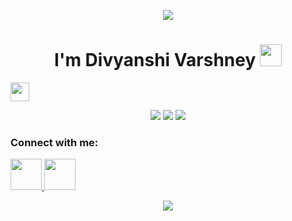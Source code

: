 
<p align="center">
  <img src="https://capsule-render.vercel.app/api?type=waving&color=gradient&text=Hello!&height=100&section=header"/>
  <h1 align="center">I'm Divyanshi Varshney <img width="35" src="https://media.giphy.com/media/hvRJCLFzcasrR4ia7z/giphy.gif"></h1>
</p>
<p align="left"> <img height="30" src="https://komarev.com/ghpvc/?username=divyanshi-varshney2002&label=Profile%20views&color=0e75b6&style=flat"/> </p>


<p align="center">  
    <img src="https://github-readme-stats.vercel.app/api?username=divyanshi-varshney2002&show_icons=true&theme=radical&locale=en&layout=compact" />
    <img src="https://github-readme-stats.vercel.app/api/top-langs?username=divyanshi-varshney2002&show_icons=true&theme=radical&locale=en&layout=compact" />
    <img src="https://github-readme-streak-stats.herokuapp.com/?user=divyanshi-varshney2002&theme=radical&locale=en&layout=compact" />
</p>

<h3 align="left">Connect with me:</h3>
<p align="left">
<a href="https://www.linkedin.com/in/divyanshi-varshney-5b449a239/">
  <img height="50" src="https://raw.githubusercontent.com/rahuldkjain/github-profile-readme-generator/master/src/images/icons/Social/linked-in-alt.svg"/>
</a>
<a href="https://www.instagram.com/_divyanshi_varshney_/">
  <img height="50" src="https://user-images.githubusercontent.com/46517096/166974368-9798f39f-1f46-499c-b14e-81f0a3f83a06.png"/>
</a>
</p>
<p align="center">
  <img src="https://capsule-render.vercel.app/api?type=waving&color=gradient&height=100&section=footer"/>
</p>
